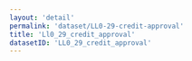 ```yaml
---
layout: 'detail'
permalink: 'dataset/LL0-29-credit-approval'
title: 'Ll0_29_credit_approval'
datasetID: 'LL0_29_credit_approval'
---
```

